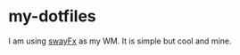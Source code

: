 # my-dotfiles
I am using [swayFx](https://github.com/WillPower3309/swayfx) as my WM. It is simple but cool and mine.


